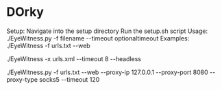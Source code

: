 # DOrky

Setup:
Navigate into the setup directory
Run the setup.sh script
Usage:
./EyeWitness.py -f filename --timeout optionaltimeout
Examples:
./EyeWitness -f urls.txt --web

./EyeWitness -x urls.xml --timeout 8 --headless

./EyeWitness.py -f urls.txt --web --proxy-ip 127.0.0.1 --proxy-port 8080 --proxy-type socks5 --timeout 120
